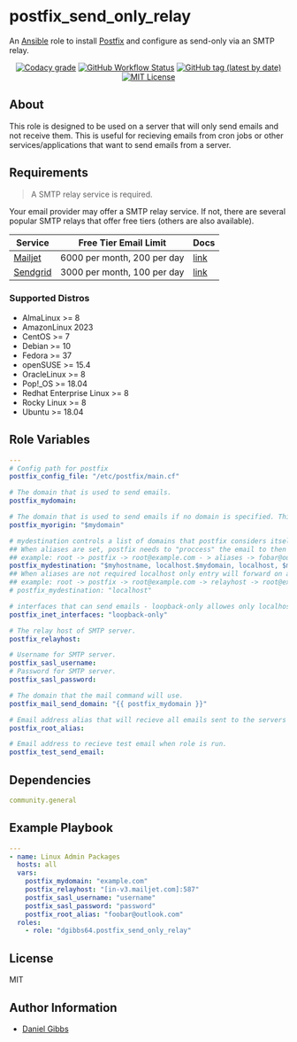 # postfix_send_only_relay

An [Ansible](https://www.ansible.com) role to install [Postfix](https://www.postfix.org) and configure as send-only via an SMTP relay.

<p align="center">
<a href="https://app.codacy.com/gh/dgibbs64/ansible-role-postfix_send_only_relay"><img src="https://img.shields.io/codacy/grade/1a892d499efd4dabb73beffa8d64ed01?logo=codacy&style=flat-square" alt="Codacy grade"></a>
<a href="https://github.com/dgibbs64/ansible-role-postfix_send_only_relay/actions/workflows/molecule.yml"><img alt="GitHub Workflow Status" src="https://img.shields.io/github/actions/workflow/status/dgibbs64/ansible-role-postfix_send_only_relay/molecule.yml?label=molecule&logo=ansible&style=flat-square"></a>
<a href="https://galaxy.ansible.com/dgibbs64/postfix_send_only_relay"><img alt="GitHub tag (latest by date)" src="https://img.shields.io/github/v/tag/dgibbs64/ansible-role-postfix_send_only_relay?color=EE0000&label=release&logo=ansible&style=flat-square"></a>
<a href="https://github.com/dgibbs64/ansible-role-postfix_send_only_relay/blob/main/LICENSE.md"><img src="https://img.shields.io/github/license/gameservermanagers/docker-steamcmd?style=flat-square" alt="MIT License"></a>
</p>

## About

This role is designed to be used on a server that will only send emails and not receive them. This is useful for recieving emails from cron jobs or other services/applications that want to send emails from a server.

## Requirements

> A SMTP relay service is required.

Your email provider may offer a SMTP relay service. If not, there are several popular SMTP relays that offer free tiers (others are also available).

| Service                            | Free Tier Email Limit       | Docs                                                                   |
| ---------------------------------- | --------------------------- | ---------------------------------------------------------------------- |
| [Mailjet](https://www.mailjet.com) | 6000 per month, 200 per day | [link](https://dev.mailjet.com/smtp-relay/overview)                    |
| [Sendgrid](https://sendgrid.com)   | 3000 per month, 100 per day | [link](https://docs.sendgrid.com/for-developers/sending-email/postfix) |

### Supported Distros

- AlmaLinux >= 8
- AmazonLinux 2023
- CentOS >= 7
- Debian >= 10
- Fedora >= 37
- openSUSE >= 15.4
- OracleLinux >= 8
- Pop!\_OS >= 18.04
- Redhat Enterprise Linux >= 8
- Rocky Linux >= 8
- Ubuntu >= 18.04

## Role Variables

```yaml
---
# Config path for postfix
postfix_config_file: "/etc/postfix/main.cf"

# The domain that is used to send emails.
postfix_mydomain:

# The domain that is used to send emails if no domain is specified. This is usually the same as mydomain or myhostname
postfix_myorigin: "$mydomain"

# mydestination controls a list of domains that postfix considers itself the final destination for.
## When aliases are set, postfix needs to "proccess" the email to then forward it on using /etc/aliases.
## example: root -> postfix -> root@example.com - > aliases -> fobar@outlook.com -> relayhost -> foobar@outlook.com
postfix_mydestination: "$myhostname, localhost.$mydomain, localhost, $mydomain"
## When aliases are not required localhost only entry will forward on all emails without any "processing" from postfix.
## example: root -> postfix -> root@example.com -> relayhost -> root@example.com
# postfix_mydestination: "localhost"

# interfaces that can send emails - loopback-only allowes only localhost to send.
postfix_inet_interfaces: "loopback-only"

# The relay host of SMTP server.
postfix_relayhost:

# Username for SMTP server.
postfix_sasl_username:
# Password for SMTP server.
postfix_sasl_password:

# The domain that the mail command will use.
postfix_mail_send_domain: "{{ postfix_mydomain }}"

# Email address alias that will recieve all emails sent to the servers root user.
postfix_root_alias:

# Email address to recieve test email when role is run.
postfix_test_send_email:
```

## Dependencies

```yaml
community.general
```

## Example Playbook

```yaml
---
- name: Linux Admin Packages
  hosts: all
  vars:
    postfix_mydomain: "example.com"
    postfix_relayhost: "[in-v3.mailjet.com]:587"
    postfix_sasl_username: "username"
    postfix_sasl_password: "password"
    postfix_root_alias: "foobar@outlook.com"
  roles:
    - role: "dgibbs64.postfix_send_only_relay"
```

## License

MIT

## Author Information

- [Daniel Gibbs](https://danielgibbs.co.uk)
